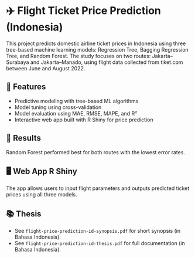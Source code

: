 
# ✈️ Flight Ticket Price Prediction (Indonesia)

This project predicts domestic airline ticket prices in Indonesia using three tree-based machine learning models: Regression Tree, Bagging Regression Tree, and Random Forest. The study focuses on two routes: Jakarta–Surabaya and Jakarta–Manado, using flight data collected from tiket.com between June and August 2022.

## 📌 Features

- Predictive modeling with tree-based ML algorithms
- Model tuning using cross-validation
- Model evaluation using MAE, RMSE, MAPE, and R²
- Interactive web app built with R Shiny for price prediction

## 🧪 Results

Random Forest performed best for both routes with the lowest error rates.

## 🖥️ Web App R Shiny

The app allows users to input flight parameters and outputs predicted ticket prices using all three models.

## 📚 Thesis

- See `flight-price-prediction-id-synopsis.pdf` for short synopsis (in Bahasa Indonesia).
- See `flight-price-prediction-id-thesis.pdf` for full documentation (in Bahasa Indonesia).

